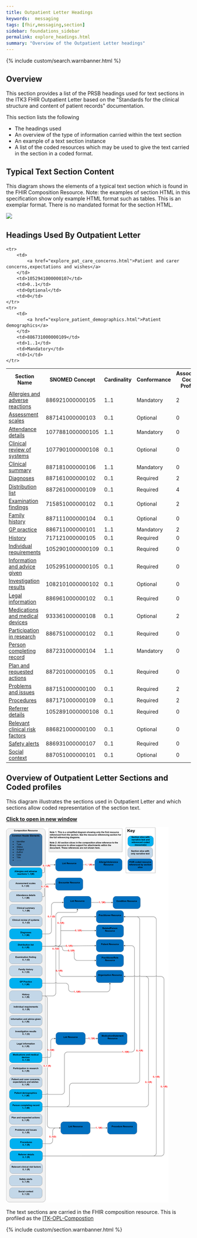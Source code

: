 ```yaml
---
title: Outpatient Letter Headings
keywords:  messaging
tags: [fhir,messaging,section]
sidebar: foundations_sidebar
permalink: explore_headings.html
summary: "Overview of the Outpatient Letter headings"
---
```


{% include custom/search.warnbanner.html %}

## Overview ##

This section provides a list of the PRSB headings used for text sections in the ITK3 FHIR Outpatient Letter based on the "Standards for the clinical structure and content of patient records" documentation. 

This section lists the following

- The headings used
- An overview of the type of information carried within the text section
- An example of a text section instance
- A list of the coded resources which may be used to give the text carried in the section in a coded format. 
 
## Typical Text Section Content ##
This diagram shows the elements of a typical text section which is found in the FHIR Composition Resource.
Note: the examples of section HTML in this specification show only example HTML format such as tables. This is an exemplar format. There is no mandated format for the section HTML. 

<img src="images/explore/section_description.png" style="width:90%;max-width: 90%;"/>
 
## Headings Used By Outpatient Letter ##

<table>
	<tr>
		<th width="40%">Section Name</th>
		<th width="20%">SNOMED Concept</th>
		<th width="13%">Cardinality</th>
		<th width="13%">Conformance</th>
		<th width="13%">Associated Coded Profiles</th>
	</tr>
<tr>
  <td>
   <a href="explore_allergies_and_adverse_reactions.html">Allergies and adverse reactions</a>
  </td>
  <td>886921000000105</td>
  <td>1..1</td>
  <td>Mandatory</td>
<td>2</td>
 </tr>
 <tr>
  <td>
   <a href="explore_assessment_scales.html">Assessment scales</a>
  </td>
  <td>887141000000103</td>
  <td>0..1</td>
  <td>Optional</td>
<td>0</td>
 </tr>
 <tr>
  <td>
   <a href="explore_attendance_details.html">Attendance details</a>
  </td>
  <td>1077881000000105</td>
  <td>1..1</td>
  <td>Mandatory</td>
<td>0</td>
 </tr>
 <tr>
  <td>
   <a href="explore_clinical_review_of_systems.html">Clinical review of systems</a>
  </td>
  <td>1077901000000108</td>
  <td>0..1</td>
  <td>Optional</td>
<td>0</td>
 </tr>
 <tr>
  <td>
   <a href="explore_clinical_summary.html">Clinical summary</a>
  </td>
  <td>887181000000106</td>
  <td>1..1</td>
  <td>Mandatory</td>
<td>0</td>
 </tr>
 <tr>
  <td>
   <a href="explore_diagnoses.html">Diagnoses</a>
  </td>
  <td>887161000000102</td>
  <td>0..1</td>
  <td>Required</td>
<td>2</td>
 </tr>
	<tr>
		<td>
			<a href="explore_distribution_list.html">Distribution list</a>
		</td>
		<td>887261000000109</td>
    	<td>0..1</td>
		<td>Required</td>
		<td>4</td>
	</tr>
 <tr>
  <td>
   <a href="explore_examination_findings.html">Examination findings</a>
  </td>
  <td>715851000000102</td>
  <td>0..1</td>
  <td>Optional</td>
<td>2</td>
 </tr>
 <tr>
  <td>
   <a href="explore_family_history.html">Family history</a>
  </td>
  <td>887111000000104</td>
  <td>0..1</td>
  <td>Optional</td>
<td>0</td>
 </tr>
	<tr>
		<td>
			<a href="explore_gp_practice.html">GP practice</a>
		</td>
		<td>886711000000101</td>
    	<td>1..1</td>
		<td>Mandatory</td>
		<td>2</td>
	</tr>
 <tr>
  <td>
   <a href="explore_history.html">History</a>
  </td>
  <td>717121000000105</td>
  <td>0..1</td>
  <td>Required</td>
<td>0</td>
 </tr>
 <tr>
  <td>
   <a href="explore_individual_reqs.html">Individual requirements</a>
  </td>
  <td>1052901000000109</td>
  <td>0..1</td>
  <td>Required</td>
<td>0</td>
 </tr>
 <tr>
  <td>
   <a href="explore_information_given.html">Information and advice given</a>
  </td>
  <td>1052951000000105</td>
  <td>0..1</td>
  <td>Required</td>
<td>0</td>
 </tr>
 <tr>
  <td>
   <a href="explore_invest_results.html">Investigation results</a>
  </td>
  <td>1082101000000102</td>
  <td>0..1</td>
  <td>Optional</td>
<td>0</td>
 </tr>
 <tr>
  <td>
   <a href="explore_legal_info.html">Legal information</a>
  </td>
  <td>886961000000102</td>
  <td>0..1</td>
  <td>Required</td>
<td>0</td>
 </tr>
 <tr>
  <td>
   <a href="explore_medication.html">Medications and medical devices</a>
  </td>
  <td>933361000000108</td>
  <td>0..1</td>
  <td>Optional</td>
<td>2</td>
 </tr>
 <tr>
  <td>
   <a href="explore_part_research.html">Participation in research</a>
  </td>
  <td>886751000000102</td>
  <td>0..1</td>
  <td>Required</td>
<td>0</td>
 </tr>

	<tr>
		<td>
			<a href="explore_pat_care_concerns.html">Patient and carer concerns,expectations and wishes</a>
		</td>
		<td>1052941000000107</td>
    	<td>0..1</td>
		<td>Optional</td>
		<td>0</td>
	</tr>
	<tr>
		<td>
			<a href="explore_patient_demographics.html">Patient demographics</a>
		</td>
		<td>886731000000109</td>
    	<td>1..1</td>
		<td>Mandatory</td>
		<td>1</td>
	</tr>

 <tr>
  <td>
   <a href="explore_per_com_record.html">Person completing record</a>
  </td>
  <td>887231000000104</td>
  <td>1..1</td>
  <td>Mandatory</td>
<td>0</td>
 </tr>
 <tr>
  <td>
   <a href="explore_plan_req_actions.html">Plan and requested actions</a>
  </td>
  <td>887201000000105</td>
  <td>0..1</td>
  <td>Required</td>
<td>0</td>
 </tr>
 <tr>
  <td>
   <a href="explore_problems_and_issues.html">Problems and issues</a>
  </td>
  <td>887151000000100</td>
  <td>0..1</td>
  <td>Required</td>
<td>2</td>
 </tr>
 <tr>
  <td>
   <a href="explore_procedures.html">Procedures</a>
  </td>
  <td>887171000000109</td>
  <td>0..1</td>
  <td>Required</td>
<td>2</td>
 </tr>
 <tr>
  <td>
   <a href="explore_referrer_details.html">Referrer details</a>
  </td>
  <td>1052891000000108</td>
  <td>0..1</td>
  <td>Required</td>
<td>0</td>
 </tr>
 <tr>
  <td>
   <a href="explore_clinical_risk_factors.html">Relevant clinical risk factors</a>
  </td>
  <td>886821000000100</td>
  <td>0..1</td>
  <td>Optional</td>
<td>0</td>
 </tr>
 <tr>
  <td>
   <a href="explore_safety_alerts.html">Safety alerts</a>
  </td>
  <td>886931000000107</td>
  <td>0..1</td>
  <td>Required</td>
<td>0</td>
 </tr>
 <tr>
  <td>
   <a href="explore_social_context.html">Social context</a>
  </td>
  <td>887051000000101</td>
  <td>0..1</td>
  <td>Optional</td>
<td>0</td>
 </tr>
</table>




## Overview of Outpatient Letter Sections and Coded profiles ##
This diagram illustrates the sections used in Outpatient Letter and which sections allow coded representation of the section text.
 
<a href="images/explore/OPL_composition_overview.png" target="_blank" style="width: 100%;max-width: 100%;"><b>Click to open in new window</b></a>

<img src="images/explore/OPL_composition_overview.png" style="width:auto;height: auto;"/>



The text sections are carried in the FHIR composition resource. 
This is profiled as the [ITK-OPL-Compostion](https://fhir.nhs.uk/STU3/StructureDefinition/ITK-OPL-Composition-1)


{% include custom/section.warnbanner.html %}

